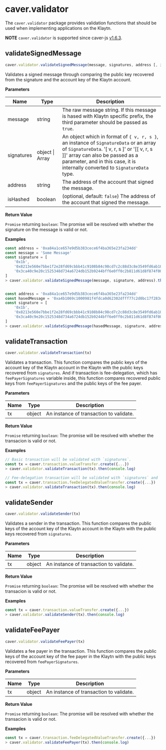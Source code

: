 # caver.validator <a id="caver-validator"></a>

The `caver.validator` package provides validation functions that should be used when implementing applications on the Klaytn.

**NOTE** `caver.validator` is supported since caver-js [v1.6.3](https://www.npmjs.com/package/caver-js/v/1.6.3).

## validateSignedMessage <a id="validatesignedmessage"></a>

```javascript
caver.validator.validateSignedMessage(message, signatures, address [, isHashed])
```

Validates a signed message through comparing the public key recovered from the signature and the account key of the Klaytn account.

**Parameters**

| Name | Type | Description |
| --- | --- | --- |
| message | string | The raw message string. If this message is hased with Klaytn specific prefix, the third parameter should be passed as `true`. |
| signatures | object &#124; Array | An object which in format of `{ v, r, s }`, an instance of `SignatureData` or an array of `SignatureData`. '[ v, r, s ]' or '[[ v, r, s ]]' array can also be passed as a parameter, and in this case, it is internally converted to `SignatureData` type. |
| address | string | The address of the account that signed the message. |
| isHashed | boolean | (optional, default: `false`) The address of the account that signed the message. |

**Return Value**

`Promise` returning `boolean`: The promise will be resolved with whether the signature on the message is valid or not.


**Examples**

```javascript
const address = '0xa84a1ce657e9d5b383cece6f4ba365e23fa234dd'
const message = 'Some Message'
const signature = [
	'0x1b',
	'0x8213e560e7bbe1f2e28fd69cbbb41c9108b84c98cd7c2c88d3c8e3549fd6ab10',
	'0x3ca40c9e20c1525348d734a6724db152b9244bff6e0ff0c2b811d61d8f874f00',
]
> caver.validator.validateSignedMessage(message, signature, address).then(console.log)


const address = '0xa84a1ce657e9d5b383cece6f4ba365e23fa234dd'
const hasedMessage = '0xa4b1069c1000981f4fdca0d62302dfff77c2d0bc17f283d961e2dc5961105b18'
const signature = [
	'0x1b',
	'0x8213e560e7bbe1f2e28fd69cbbb41c9108b84c98cd7c2c88d3c8e3549fd6ab10',
	'0x3ca40c9e20c1525348d734a6724db152b9244bff6e0ff0c2b811d61d8f874f00',
]
> caver.validator.validateSignedMessage(hasedMessage, signature, address, true).then(console.log)
```

## validateTransaction <a id="validatetransaction"></a>

```javascript
caver.validator.validateTransaction(tx)
```

Validates a transaction. This function compares the public keys of the account key of the Klaytn account in the Klaytn with the public keys recovered from `signatures`. And if transaction is fee-delegation, which has `feePayerSignatures` variable inside, this function compares recovered public keys from `feePayerSignatures` and the public keys of the fee payer.

**Parameters**

| Name | Type | Description |
| --- | --- | --- |
| tx | object | An instance of transaction to validate. |

**Return Value**

`Promise` returning `boolean`: The promise will be resolved with whether the transacion is valid or not.


**Examples**

```javascript
// Basic transaction will be validated with `signatures`.
const tx = caver.transaction.valueTransfer.create({...})
> caver.validator.validateTransaction(tx).then(console.log)

// Fee-delegation transaction will be validated with `signatures` and `feePayerSignatures`.
const tx = caver.transaction.feeDelegatedValueTransfer.create({...})
> caver.validator.validateTransaction(tx).then(console.log)
```

## validateSender <a id="validatesender"></a>

```javascript
caver.validator.validateSender(tx)
```

Validates a sender in the transaction. This function compares the public keys of the account key of the Klaytn account in the Klaytn with the public keys recovered from `signatures`.

**Parameters**

| Name | Type | Description |
| --- | --- | --- |
| tx | object | An instance of transaction to validate. |

**Return Value**

`Promise` returning `boolean`: The promise will be resolved with whether the transacion is valid or not.


**Examples**

```javascript
const tx = caver.transaction.valueTransfer.create({...})
> caver.validator.validateSender(tx).then(console.log)
```

## validateFeePayer <a id="validatefeepayer"></a>

```javascript
caver.validator.validateFeePayer(tx)
```

Validates a fee payer in the transaction. This function compares the public keys of the account key of the fee payer in the Klaytn with the public keys recovered from `feePayerSignatures`.

**Parameters**

| Name | Type | Description |
| --- | --- | --- |
| tx | object | An instance of transaction to validate. |

**Return Value**

`Promise` returning `boolean`: The promise will be resolved with whether the transacion is valid or not.


**Examples**

```javascript
const tx = caver.transaction.feeDelegatedValueTransfer.create({...})
> caver.validator.validateFeePayer(tx).then(console.log)
```